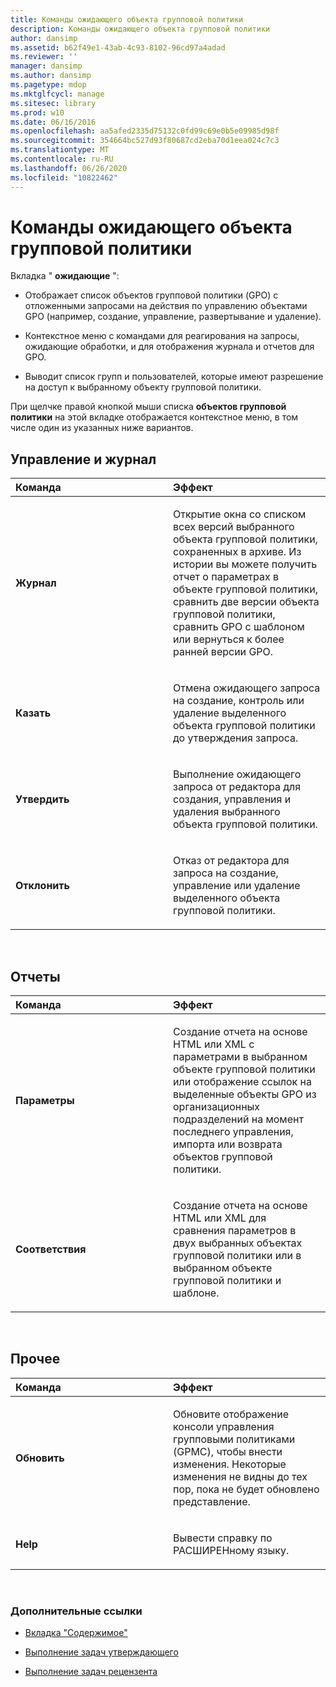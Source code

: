 ```yaml
---
title: Команды ожидающего объекта групповой политики
description: Команды ожидающего объекта групповой политики
author: dansimp
ms.assetid: b62f49e1-43ab-4c93-8102-96cd97a4adad
ms.reviewer: ''
manager: dansimp
ms.author: dansimp
ms.pagetype: mdop
ms.mktglfcycl: manage
ms.sitesec: library
ms.prod: w10
ms.date: 06/16/2016
ms.openlocfilehash: aa5afed2335d75132c0fd99c69e0b5e09985d98f
ms.sourcegitcommit: 354664bc527d93f80687cd2eba70d1eea024c7c3
ms.translationtype: MT
ms.contentlocale: ru-RU
ms.lasthandoff: 06/26/2020
ms.locfileid: "10822462"
---
```

# Команды ожидающего объекта групповой политики


Вкладка " **ожидающие** ":

-   Отображает список объектов групповой политики (GPO) с отложенными запросами на действия по управлению объектами GPO (например, создание, управление, развертывание и удаление).

-   Контекстное меню с командами для реагирования на запросы, ожидающие обработки, и для отображения журнала и отчетов для GPO.

-   Выводит список групп и пользователей, которые имеют разрешение на доступ к выбранному объекту групповой политики.

При щелчке правой кнопкой мыши списка **объектов групповой политики** на этой вкладке отображается контекстное меню, в том числе один из указанных ниже вариантов.

## Управление и журнал


<table>
<colgroup>
<col width="50%" />
<col width="50%" />
</colgroup>
<thead>
<tr class="header">
<th align="left">Команда</th>
<th align="left">Эффект</th>
</tr>
</thead>
<tbody>
<tr class="odd">
<td align="left"><p><strong>Журнал</strong></p></td>
<td align="left"><p>Открытие окна со списком всех версий выбранного объекта групповой политики, сохраненных в архиве. Из истории вы можете получить отчет о параметрах в объекте групповой политики, сравнить две версии объекта групповой политики, сравнить GPO с шаблоном или вернуться к более ранней версии GPO.</p></td>
</tr>
<tr class="even">
<td align="left"><p><strong>Казать</strong></p></td>
<td align="left"><p>Отмена ожидающего запроса на создание, контроль или удаление выделенного объекта групповой политики до утверждения запроса.</p></td>
</tr>
<tr class="odd">
<td align="left"><p><strong>Утвердить</strong></p></td>
<td align="left"><p>Выполнение ожидающего запроса от редактора для создания, управления и удаления выбранного объекта групповой политики.</p></td>
</tr>
<tr class="even">
<td align="left"><p><strong>Отклонить</strong></p></td>
<td align="left"><p>Отказ от редактора для запроса на создание, управление или удаление выделенного объекта групповой политики.</p></td>
</tr>
</tbody>
</table>

 

## Отчеты


<table>
<colgroup>
<col width="50%" />
<col width="50%" />
</colgroup>
<thead>
<tr class="header">
<th align="left">Команда</th>
<th align="left">Эффект</th>
</tr>
</thead>
<tbody>
<tr class="odd">
<td align="left"><p><strong>Параметры</strong></p></td>
<td align="left"><p>Создание отчета на основе HTML или XML с параметрами в выбранном объекте групповой политики или отображение ссылок на выделенные объекты GPO из организационных подразделений на момент последнего управления, импорта или возврата объектов групповой политики.</p></td>
</tr>
<tr class="even">
<td align="left"><p><strong>Соответствия</strong></p></td>
<td align="left"><p>Создание отчета на основе HTML или XML для сравнения параметров в двух выбранных объектах групповой политики или в выбранном объекте групповой политики и шаблоне.</p></td>
</tr>
</tbody>
</table>

 

## Прочее


<table>
<colgroup>
<col width="50%" />
<col width="50%" />
</colgroup>
<thead>
<tr class="header">
<th align="left">Команда</th>
<th align="left">Эффект</th>
</tr>
</thead>
<tbody>
<tr class="odd">
<td align="left"><p><strong>Обновить</strong></p></td>
<td align="left"><p>Обновите отображение консоли управления групповыми политиками (GPMC), чтобы внести изменения. Некоторые изменения не видны до тех пор, пока не будет обновлено представление.</p></td>
</tr>
<tr class="even">
<td align="left"><p><strong>Help</strong></p></td>
<td align="left"><p>Вывести справку по РАСШИРЕНному языку.</p></td>
</tr>
</tbody>
</table>

 

### Дополнительные ссылки

-   [Вкладка "Содержимое"](contents-tab-agpm40.md)

-   [Выполнение задач утверждающего](performing-approver-tasks-agpm40.md)

-   [Выполнение задач рецензента](performing-reviewer-tasks-agpm40.md)

 

 





